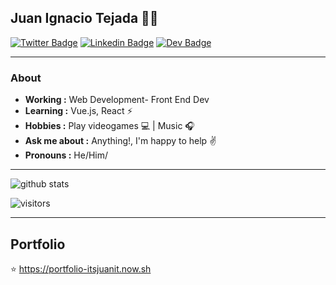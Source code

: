 ## Juan Ignacio Tejada 👨‍💻
[![Twitter Badge](https://img.shields.io/badge/-itsjuanit-1ca0f1?style=flat-square&logo=twitter&logoColor=white&link=https://twitter.com/itsjuanit)](https://twitter.com/itsjuanit) 
[![Linkedin Badge](https://img.shields.io/badge/-Juan_Ignacio_Tejada-blue?style=flat-square&logo=Linkedin&logoColor=white&link=https://www.linkedin.com/in/itsjuanit/)](https://www.linkedin.com/in/itsjuanit/) 
[![Dev Badge](https://img.shields.io/badge/-itsjuanit-black?style=flat-square&logo=dev.to&logoColor=white&link=https://portfolio-itsjuanit.now.sh/)](https://portfolio-itsjuanit.now.sh/) 

---------------------------------------------------------------------------------------------------------------------------------------------------------------------------------
### About
-  **Working :** Web Development- Front End Dev
-  **Learning :** Vue.js, React :zap:
-  **Hobbies :** Play videogames 💻 | Music :headphones:
-  **Ask me about :** Anything!, I'm happy to help :v:
-  **Pronouns :** He/Him/

---------------------------------------------------------------------------------------------------------------------------------------------------------------------------------

![github stats](https://github-readme-stats.vercel.app/api?username=itsjuanit&show_icons=true)

![visitors](https://visitor-badge.glitch.me/badge?page_id=itsjuanit.itsjuanit) 

---------------------------------------------------------------------------------------------------------------------------------------------------------------------------------
## Portfolio

⭐️ https://portfolio-itsjuanit.now.sh 




